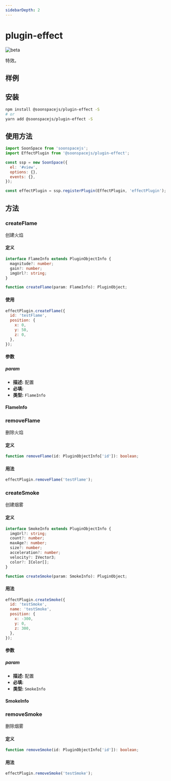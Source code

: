 ```yaml
---
sidebarDepth: 2
---
```


# plugin-effect

![beta](https://img.shields.io/npm/v/@soonspacejs/plugin-effect/latest.svg)

特效。

## 样例

<Docs-Iframe src="plugin/effect.html" />

## 安装

```bash
npm install @soonspacejs/plugin-effect -S
# or
yarn add @soonspacejs/plugin-effect -S
```

## 使用方法

```js {2,10}
import SoonSpace from 'soonspacejs';
import EffectPlugin from '@soonspacejs/plugin-effect';

const ssp = new SoonSpace({
  el: '#view',
  options: {},
  events: {},
});

const effectPlugin = ssp.registerPlugin(EffectPlugin, 'effectPlugin');
```

## 方法

### createFlame

创建火焰

#### 定义

```ts
interface FlameInfo extends PluginObjectInfo {
  magnitude?: number;
  gain?: number;
  imgUrl?: string;
}

function createFlame(param: FlameInfo): PluginObject;
```

#### 使用

```js
effectPlugin.createFlame({
  id: 'testFlame',
  position: {
    x: 0,
    y: 50,
    z: 0,
  },
});
```

#### 参数

##### param

- **描述:** 配置
- **必填:** <Base-RequireIcon :isRequire="true"/>
- **类型:** `FlameInfo`

#### FlameInfo

<Docs-Table 
    :data="[
      {
        prop: 'magnitude', desc: '火焰量级', type: 'number', require: false, default: '1.3'
      },
      {
        prop: 'gain', desc: '火焰增益', type: 'number', require: false, default: '0.5'
      },
      {
        prop: 'imgUrl', desc: '火焰图片', type: 'string', require: false, default: '内置图片'
      }
    ]"
/>

### removeFlame

删除火焰

#### 定义

```ts
function removeFlame(id: PluginObjectInfo['id']): boolean;
```

#### 用法

```js
effectPlugin.removeFlame('testFlame');
```

### createSmoke

创建烟雾

#### 定义

```ts
interface SmokeInfo extends PluginObjectInfo {
  imgUrl?: string;
  count?: number;
  maxAge?: number;
  size?: number;
  acceleration?: number;
  velocity?: IVector3;
  color?: IColor[];
}

function createSmoke(param: SmokeInfo): PluginObject;
```

#### 用法

```js
effectPlugin.createSmoke({
  id: 'testSmoke',
  name: 'testSmoke',
  position: {
    x: -300,
    y: 0,
    z: 300,
  },
});
```

#### 参数

##### param

- **描述:** 配置
- **必填:** <Base-RequireIcon :isRequire="true"/>
- **类型:** `SmokeInfo`

#### SmokeInfo

<Docs-Table 
    :data="[
      {
        prop: 'imgUrl', desc: '烟雾图片', type: 'string', require: false, default: '内置图片'
      },
       {
        prop: 'count', desc: '烟雾粒子的数量', type: 'number', require: false, default: '1000'
      },
      {
        prop: 'maxAge', desc: '烟雾粒子的显示时间（秒）', type: 'number', require: false, default: '4'
      },
      {
        prop: 'size', desc: '烟雾粒子的大小', type: 'number', require: false, default: '200'
      },
      {
        prop: 'acceleration', desc: '烟雾粒子的加速度', type: 'number', require: false, default: '10'
      },
      {
        prop: 'velocity', desc: '烟雾粒子的扩散速率', type: 'IVector3', link: '../guide/types.html#ivector3' ,require: false, default: '{ x: 100, y: 100, z: 100 }'
      },
       {
        prop: 'color', desc: '烟雾粒子的颜色', type: 'IColor[]', link: '../guide/types.html#icolor' ,require: false, default: '[0x333333, 0x111111]'
      },
    ]"
/>

### removeSmoke

删除烟雾

#### 定义

```ts
function removeSmoke(id: PluginObjectInfo['id']): boolean;
```

#### 用法

```js
effectPlugin.removeSmoke('testSmoke');
```
